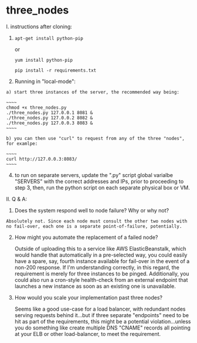 # three_nodes

I. instructions after cloning:

  1. ~~~~ 
     apt-get install python-pip
     ~~~~ 
     
      or 
     
     ~~~~ 
     yum install python-pip
     ~~~~
     ~~~~
     pip install -r requirements.txt
     ~~~~

  2. Running in "local-mode":
  
    a) start three instances of the server, the recommended way being:

    ~~~~ 
    chmod +x three_nodes.py
    ./three_nodes.py 127.0.0.1 8081 &
    ./three_nodes.py 127.0.0.2 8082 &
    ./three_nodes.py 127.0.0.3 8083 & 
    ~~~~
    
    b) you can then use "curl" to request from any of the three "nodes", for examlpe:
    
    ~~~~ 
    curl http://127.0.0.3:8083/ 
    ~~~~

  4. to run on separate servers, update the ".py" script global varialbe "SERVERS" with the correct addresses and IPs, prior to proceeding to step 3, then, run the python script on each separate physical box or VM.


II. Q & A:

  1. Does the system respond well to node failure? Why or why not?
     
    Absolutely not. Since each node must consult the other two nodes with no fail-over, each one is a separate point-of-failure, potentially.

  2. How might you automate the replacement of a failed node?
  
     Outside of uploading this to a service like AWS ElasticBeanstalk, which would handle that automatically in a pre-selected way, you could easily have a spare, say, fourth instance available for fail-over in the event of a non-200 response. If I'm understanding correctly, in this regard, the requirement is merely for three instances to be pinged.
     Additionally, you could also run a cron-style health-check from an external endpoint that launches a new instance as soon as an existing one is unavailable.

  3. How would you scale your implementation past three nodes?
  
     Seems like a good use-case for a load balancer, with redundant nodes serving requests behind it...but if three separate "endpoints" need to be hit as part of the requirements, this might be a potential violation...unless you do something like create multiple DNS "CNAME" records all pointing at your ELB or other load-balancer, to meet the requirement.

  

